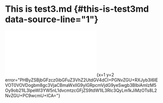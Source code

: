 # This is test3.md {#this-is-test3md  data-source-line="1"}

![@embedding](test2.md){x=1 y=2 error="PHByZSBjbGFzcz0ibGFuZ3VhZ2UtdGV4dCI+PGNvZGU+RXJyb3I6IEVOT0VOVDogbm8gc3VjaCBmaWxlIG9yIGRpcmVjdG9yeSwgb3BlbiAmIzM5Oy9ob21lL3lpeWl3YW5nL1dvcmtzcGFjZS9tdW1lL3Rlc3QyLm1kJiMzOTs8L2NvZGU+PC9wcmU+ICA="}
